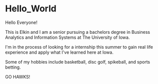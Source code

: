 # Hello_World

Hello Everyone! 

This is Elkin and I am a senior pursuing a bachelors degree in Business Analytics and Information Systems at The University of Iowa.

I'm in the process of looking for a internship this summer to gain real life experience and apply what I've learned here at Iowa. 

Some of my hobbies include basketball, disc golf, spikeball, and sports betting.

GO HAWKS!

